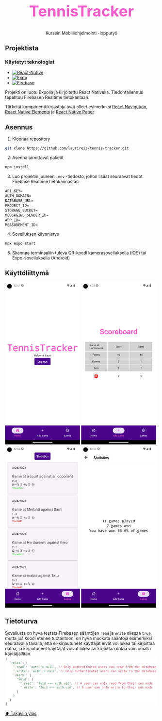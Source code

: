 <div align="center">
  <h1 style="color: #fa5aca; font-size: 50px; font-weight: bold;">TennisTracker</h1>
  <p>Kurssin Mobiiliohjelmointi -lopputyö
</div>

## Projektista

### Käytetyt teknologiat
- [![React-Native][React-Native]][React-Native-url]
- [![Expo][Expo]][Expo-url]
- [![Firebase][Firebase]][Firebase-url]

Projekti on luotu Expolla ja kirjoitettu React Nativella. Tiedontallennus tapahtuu Firebasen Realtime tietokantaan.

Tärkeitä komponenttikirjastoja ovat olleet esimerkiksi [React Navigation][React-Navigation-url], [React Native Elements][React-Native-Elements-url] ja [React Native Paper][React-Native-Paper-url]

## Asennus
1. Kloonaa repository
  ```sh
  git clone https://github.com/laurireis/tennis-tracker.git
  ```
2. Asenna tarvittavat paketit
  ```sh
  npm install
  ```
3. Luo projektin juureen `.env` -tiedosto, johon lisäät seuraavat tiedot Firebase Realtime tietokannastasi
```
API_KEY=
AUTH_DOMAIN=
DATABASE_URL=
PROJECT_ID=
STORAGE_BUCKET=
MESSAGING_SENDER_ID=
APP_ID=
MEASUREMENT_ID=
```
4. Sovelluksen käynnistys
```sh
npx expo start
```
5. Skannaa terminaaliin tuleva QR-koodi kamerasovelluksella (iOS) tai Expo-sovelluksella (Android)

## Käyttöliittymä
<p float="left">
<img src="src/img/home.png" width="49%" height="49%" />
<img src="src/img/game.png" width="49%" height="49%" />
<img src="src/img/games.png" width="49%" height="49%" />
<img src="src/img/stats.png" width="49%" height="49%" />
</p>

## Tietoturva
Sovellusta on hyvä testata Firebasen sääntöjen `read` ja `write` ollessa `true`, mutta jos koodi etenee tuotantoon, on hyvä muokata sääntöjä esimerkiksi seuraavalla tavalla, että ei-kirjautuneet käyttäjät eivät voi lukea tai kirjoittaa dataa, ja kirjautuneet käyttäjät voivat lukea tai kirjoittaa dataa vain omalla käyttäjällään.
<img src="src/img/firebase.png" />

[⬆️ Takaisin ylös](#projektista)
<!-- MARKDOWN LINKS & IMAGES -->
<!-- https://www.markdownguide.org/basic-syntax/#reference-style-links -->
[React-Native]: https://img.shields.io/badge/react_native-%2320232a.svg?style=for-the-badge&logo=react&logoColor=%2361DAFB
[React-Native-url]: https://reactnative.dev/
[Expo]: https://img.shields.io/badge/expo-1C1E24?style=for-the-badge&logo=expo&logoColor=#D04A37
[Expo-url]: https://expo.dev/ 
[Firebase]: https://img.shields.io/badge/firebase-%23039BE5.svg?style=for-the-badge&logo=firebase
[Firebase-url]: https://firebase.google.com/
[React-Navigation-url]: https://reactnavigation.org/
[React-Native-Elements-url]: https://reactnativeelements.com/
[React-Native-Paper-url]: https://reactnativepaper.com/
[node-url]: https://nodejs.org/en

